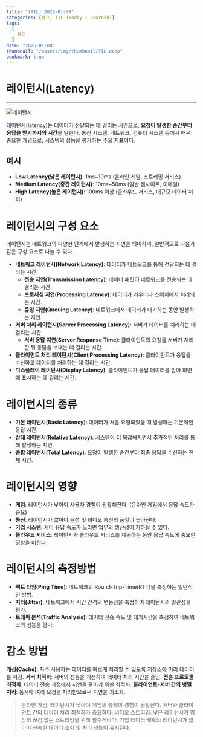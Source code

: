 ```yaml
---
title: "(TIL) 2025-01-08"
categories: [캠프, TIL (Today I Learned)]
tags:
  [
    캠프
  ]
date: "2025-01-08"
thumbnail: "/assets/img/thumbnail/TIL.webp"
bookmark: true
---
```


# 레이턴시(Latency)

---

![레이턴시](https://teamsparta.notion.site/image/https%3A%2F%2Fprod-files-secure.s3.us-west-2.amazonaws.com%2F83c75a39-3aba-4ba4-a792-7aefe4b07895%2Fe0a5e607-90c2-42d5-80f6-edb55e13f6e9%2FUntitled.png?table=block&id=d45063c8-6c19-49c5-a629-ad5536c51a23&spaceId=83c75a39-3aba-4ba4-a792-7aefe4b07895&width=1250&userId=&cache=v2)

레이턴시(latency)는 데이터가 전달되는 데 걸리는 시간으로, **요청이 발생한 순간부터 응답을 받기까지의 시간**을 말한다.
통신 시스템, 네트워크, 컴퓨터 시스템 등에서 매우 중요한 개념으로, 시스템의 성능을 평가하는 주요 지표이다.
​

## 예시

- **Low Latency(낮은 레이턴시)**: 1ms~10ms (온라인 게임, 스트리밍 서비스)
- **Medium Latency(중간 레이턴시)**: 10ms~50ms (일반 웹사이트, 이메일)
- **High Latency(높은 레이턴시)**: 100ms 이상 (클라우드 서비스, 대규모 데이터 처리)

# 레이턴시의 구성 요소

레이턴시는 네트워크의 다양한 단계에서 발생하는 지연을 의미하며, 일반적으로 다음과 같은 구성 요소로 나눌 수 있다.

- **네트워크 레이턴시(Network Latency)**: 데이터가 네트워크를 통해 전달되는 데 걸리는 시간.
  - **전송 지연(Transmission Latency)**: 데이터 패킷이 네트워크를 전송되는 데 걸리는 시간.
  - **프로세싱 지연(Processing Latency)**: 데이터가 라우터나 스위치에서 처리되는 시간.
  - **큐잉 지연(Queuing Latency)**: 네트워크에서 데이터가 대기하는 동안 발생하는 지연.
- **서버 처리 레이턴시(Server Processing Latency)**: 서버가 데이터를 처리하는 데 걸리는 시간.
  - **서버 응답 지연(Server Response Time)**: 클라이언트의 요청을 서버가 처리한 뒤 응답을 보내는 데 걸리는 시간.
- **클라이언트 처리 레이턴시(Client Processing Latency)**: 클라이언트가 응답을 수신하고 데이터를 처리하는 데 걸리는 시간.
- **디스플레이 레이턴시(Display Latency)**: 클라이언트가 응답 데이터를 받아 화면에 표시하는 데 걸리는 시간.

# 레이턴시의 종류

- **기본 레이턴시(Basic Latency)**: 데이터가 처음 요청되었을 때 발생하는 기본적인 응답 시간.
- **상대 레이턴시(Relative Latency)**: 시스템이 더 복잡해지면서 추가적인 처리를 통해 발생하는 지연.
- **종합 레이턴시(Total Latency)**: 요청이 발생한 순간부터 최종 응답을 수신하는 전체 시간.

# 레이턴시의 영향

- **게임**: 레이턴시가 낮아야 사용자 경험이 원활해진다. (온라인 게임에서 응답 속도가 중요)
- **통신**: 레이턴시가 짧아야 음성 및 비디오 통신의 품질이 높아진다.
- **기업 시스템**: 서버 응답 속도가 느리면 업무의 생산성이 저하될 수 있다.
- **클라우드 서비스**: 레이턴시가 클라우드 서비스를 제공하는 동안 응답 속도에 중요한 영향을 미친다.

# 레이턴시의 측정방법

- **펙트 타임(Ping Time)**: 네트워크의 Round-Trip-Time(RTT)을 측정하는 일반적인 방법.
- **지터(Jitter)**: 네트워크에서 시간 간격의 변동성을 측정하여 레이턴시의 일관성을 평가.
- **트래픽 분석(Traffic Analysis)**: 데이터 전송 속도 및 대기시간을 측정하여 네트워크의 성능을 평가.

# 감소 방법

**캐싱(Cache)**: 자주 사용하는 데이터를 빠르게 처리할 수 있도록 저장소에 미리 데이터를 저장.
**서버 최적화**: 서버의 성능을 개선하여 데이터 처리 시간을 줄임.
**전송 프로토콜 최적화**: 데이터 전송 과정에서 지연을 줄이기 위한 최적화.
**클라이언트-서버 간의 병렬 처리**: 동시에 여러 요청을 처리함으로써 지연을 최소화.

> 온라인 게임: 레이턴시가 낮아야 게임의 플레이 경험이 원활진다. 서버와 클라이언트 간의 데이터 처리 최적화가 중요하다.
> 비디오 스트리밍: 낮은 레이턴시가 영상의 끊김 없는 스트리밍을 위해 필수적이다.
> 기업 데이터베이스: 레이턴시가 짧아야 신속한 데이터 조회 및 처리 성능이 유지된다.
